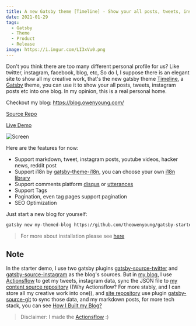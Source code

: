 ```yaml
---
title: A new Gatsby theme [Timeline] - Show your all posts, tweets, instagram posts into one
date: 2021-01-29
tags:
  - Gatsby
  - Theme
  - Product
  - Release
image: https://i.imgur.com/LI3xVu0.png
---
```


Don't you think there are too many different personal profile for us? Like twitter, instagram, facebook, blog, etc, So do I, I suppose there is an elegant site to show all my creative work, that's the new gatsby theme [Timeline](https://github.com/theowenyoung/gatsby-theme-timeline), a [Gatsby](https://www.gatsbyjs.com/) theme, you can use it to show your all posts, tweets, instagram posts etc into one blog. In my opinion, this is a real personal home.

Checkout my blog: https://blog.owenyoung.com/

[Source Repo](https://github.com/theowenyoung/gatsby-theme-timeline)

[Live Demo](https://gatsby-theme-timeline.owenyoung.com/)

![Screen](https://camo.githubusercontent.com/b3a1a92a41a81707b6690eb4710194e5d6e79895082e329d9d3bfe35944c0207/68747470733a2f2f692e696d6775722e636f6d2f367949544934452e706e67)

Here are the features for now:

- Support markdown, tweet, instagram posts, youtube videos, hacker news, reddit post
- Support i18n by [gatsby-theme-i18n](https://www.gatsbyjs.com/plugins/gatsby-theme-i18n/), you can choose your own [i18n library](https://github.com/gatsbyjs/themes/tree/master/packages)
- Support comments platform [disqus](https://disqus.com/) or [utterances](https://utteranc.es/)
- Support Tags
- Pagination, even tag pages support pagination
- SEO Optimization

Just start a new blog for yourself:

```bash
gatsby new my-themed-blog https://github.com/theowenyoung/gatsby-starter-timeline
```

> For more about installation please see [here](https://github.com/theowenyoung/gatsby-theme-timeline/tree/main/packages/gatsby-theme-timeline#installation)

## Note

In the starter demo, I use two gatsby plugins [gatsby-source-twitter](https://github.com/G100g/gatsby-source-twitter) and [gatsby-source-instagram](https://github.com/theowenyoung/gatsby-source-instagram) as the blog's sources. But in [my blog](https://blog.owenyoung.com), I use [Actionsflow](https://github.com/actionsflow/actionsflow) to get my tweets, instagram data, sync the JSON file to [my content source repository](https://github.com/theowenyoung/story) ((Why Actionsflow? For more stably, and I can store all my creative work into one)), and [site repository](https://github.com/theowenyoung/theowenyoung.github.io) use plugin [gatsby-source-git](https://github.com/theowenyoung/gatsby-source-git) to sync those data, and my markdown posts, for more tech stack, you can see [How I Built my Blog?](https://blog.owenyoung.com/en/posts/how-i-built-my-blog/)

> Disclaimer: I made the [Actionsflow](https://github.com/actionsflow/actionsflow) :)
